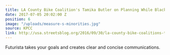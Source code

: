 ```yaml
---
title: LA County Bike Coalition's Tamika Butler on Planning While Black
date: 2017-07-05 20:02:00 Z
position: 6
image: "/uploads/measure-s-minorities.jpg"
source: KPCC
link: http://usa.streetsblog.org/2016/09/30/la-county-bike-coalitions-tamika-butler-on-planning-while-black/
---
```


Futurista takes your goals and creates clear and concise communications.
